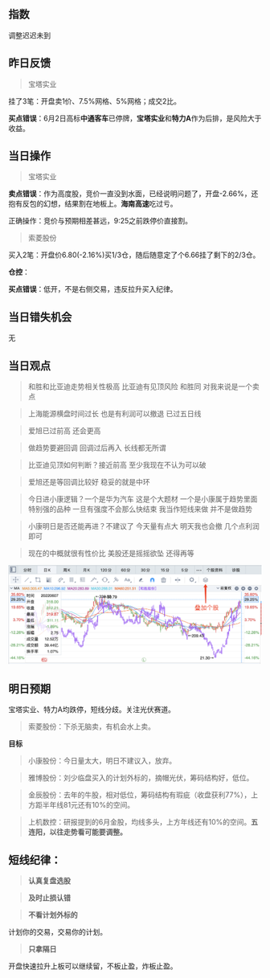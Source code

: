 ## 指数

调整迟迟未到

## 昨日反馈

> 宝塔实业

挂了3笔：开盘卖1价、7.5%网格、5%网格；成交2比。

**买点错误**：6月2日高标**中通客车**已停牌，**宝塔实业**和**特力A**作为后排，是风险大于收益。

## 当日操作

> 宝塔实业

**卖点错误**：作为高度股，竞价一直没到水面，已经说明问题了，开盘-2.66%，还抱有反包的幻想，结果割在地板上。**海南高速**吃过亏。

正确操作：竞价与预期相差甚远，9:25之前跌停价直接割。

> 索菱股份

买入2笔：开盘价6.80(-2.16%)买1/3仓，随后随意定了个6.66挂了剩下的2/3仓。

**仓控**：

**买点错误**：低开，不是右侧交易，违反拉升买入纪律。

## 当日错失机会

无

## 当日观点

> 和胜和比亚迪走势相关性极高 比亚迪有见顶风险 和胜同 对我来说是一个卖点

> 上海能源横盘时间过长 也是有利润可以撤退 已过五日线

> 爱旭已过前高 还会更高

> 做趋势要避回调 回调过后再入 长线都无所谓

> 比亚迪见顶如何判断？接近前高 至少我现在不认为可以破

> 爱旭还是等回调比较好 稳妥的就是中环

> 今日进小康逻辑？一个是华为汽车 这是个大题材 一个是小康属于趋势里面特别强的品种 一旦有强度不会那么快结束 我当作短线来做 并不是做趋势

> 小康明日是否还能再进？不建议了 今天量有点大 明天我也会撤 几个点利润即可

> 现在的中概就很有性价比 美股还是摇摇欲坠 还得再等

![img](2022-06-06_ybd_hsgf.png)


## 明日预期

宝塔实业、特力A均跌停，短线分歧。关注光伏赛道。

>索菱股份：下杀无脑卖，有机会水上卖。

**目标**

> 小康股份：今日量太大，明日不建议入，放弃。

> 雅博股份：刘少临盘买入的计划外标的，摘帽光伏，筹码结构好，低位。

> 金辰股份：去年的牛股，相对低位，筹码结构有瑕疵（收盘获利77%），上方距半年线81元还有10%的空间。

> 上机数控：研报提到的6月金股，均线多头，上方年线还有10%的空间。**五连阳，以往走势看可能要调整。**

## 短线纪律：

> **认真复盘选股**

> **及时止损认错**

> **不看计划外标的**

计划你的交易，交易你的计划。

> **只拿隔日**

开盘快速拉升上板可以继续留，不板止盈，炸板止盈。